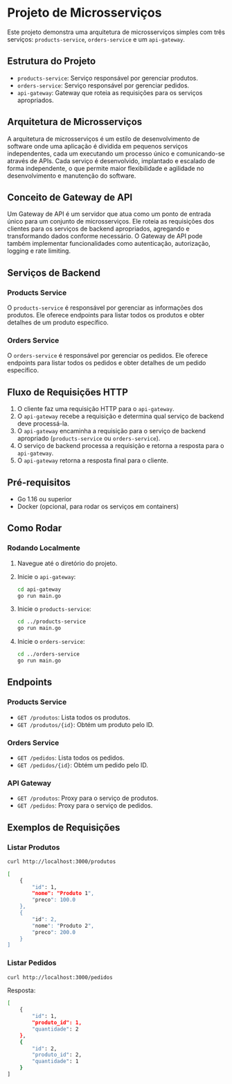# Projeto de Microsserviços

Este projeto demonstra uma arquitetura de microsserviços simples com três serviços: `products-service`, `orders-service` e um `api-gateway`.

## Estrutura do Projeto

- `products-service`: Serviço responsável por gerenciar produtos.
- `orders-service`: Serviço responsável por gerenciar pedidos.
- `api-gateway`: Gateway que roteia as requisições para os serviços apropriados.

## Arquitetura de Microsserviços

A arquitetura de microsserviços é um estilo de desenvolvimento de software onde uma aplicação é dividida em pequenos serviços independentes, cada um executando um processo único e comunicando-se através de APIs. Cada serviço é desenvolvido, implantado e escalado de forma independente, o que permite maior flexibilidade e agilidade no desenvolvimento e manutenção do software.

## Conceito de Gateway de API

Um Gateway de API é um servidor que atua como um ponto de entrada único para um conjunto de microsserviços. Ele roteia as requisições dos clientes para os serviços de backend apropriados, agregando e transformando dados conforme necessário. O Gateway de API pode também implementar funcionalidades como autenticação, autorização, logging e rate limiting.

## Serviços de Backend

### Products Service

O `products-service` é responsável por gerenciar as informações dos produtos. Ele oferece endpoints para listar todos os produtos e obter detalhes de um produto específico.

### Orders Service

O `orders-service` é responsável por gerenciar os pedidos. Ele oferece endpoints para listar todos os pedidos e obter detalhes de um pedido específico.

## Fluxo de Requisições HTTP

1. O cliente faz uma requisição HTTP para o `api-gateway`.
2. O `api-gateway` recebe a requisição e determina qual serviço de backend deve processá-la.
3. O `api-gateway` encaminha a requisição para o serviço de backend apropriado (`products-service` ou `orders-service`).
4. O serviço de backend processa a requisição e retorna a resposta para o `api-gateway`.
5. O `api-gateway` retorna a resposta final para o cliente.

## Pré-requisitos

- Go 1.16 ou superior
- Docker (opcional, para rodar os serviços em containers)

## Como Rodar

### Rodando Localmente

1. Navegue até o diretório do projeto.

2. Inicie o `api-gateway`:
    ```sh
    cd api-gateway
    go run main.go
    ```

3. Inicie o `products-service`:
    ```sh
    cd ../products-service
    go run main.go
    ```

4. Inicie o `orders-service`:
    ```sh
    cd ../orders-service
    go run main.go
    ```

## Endpoints

### Products Service

- `GET /produtos`: Lista todos os produtos.
- `GET /produtos/{id}`: Obtém um produto pelo ID.

### Orders Service

- `GET /pedidos`: Lista todos os pedidos.
- `GET /pedidos/{id}`: Obtém um pedido pelo ID.

### API Gateway

- `GET /produtos`: Proxy para o serviço de produtos.
- `GET /pedidos`: Proxy para o serviço de pedidos.

## Exemplos de Requisições

### Listar Produtos

```sh
curl http://localhost:3000/produtos
````

```sh
[
    {
        "id": 1,
        "nome": "Produto 1",
        "preco": 100.0
    },
    {
        "id": 2,
        "nome": "Produto 2",
        "preco": 200.0
    }
]
```
### Listar Pedidos

```sh
curl http://localhost:3000/pedidos
```

Resposta:
```sh
[
    {
        "id": 1,
        "produto_id": 1,
        "quantidade": 2
    },
    {
        "id": 2,
        "produto_id": 2,
        "quantidade": 1
    }
]
```
